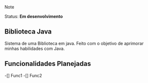 
> [!NOTE]
> Status: **Em desenvolvimento**

## Biblioteca Java
Sistema de uma Biblioteca em java.
Feito com o objetivo de aprimorar minhas habilidades com Java.

## Funcionalidades Planejadas
-[] Func1
-[] Func2 